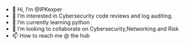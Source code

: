 - 👋 Hi, I’m @IPKexper
- 👀 I’m interested in Cybersecurity code reviews and log auditing.
- 🌱 I’m currently learning python
- 💞️ I’m looking to collaborate on Cybersecurity,Networking and Risk
- 📫 How to reach me @ the hub

<!---
IPKexper/IPKexper is a ✨ special ✨ repository because its `README.md` (this file) appears on your GitHub profile.
You can click the Preview link to take a look at your changes.
--->
